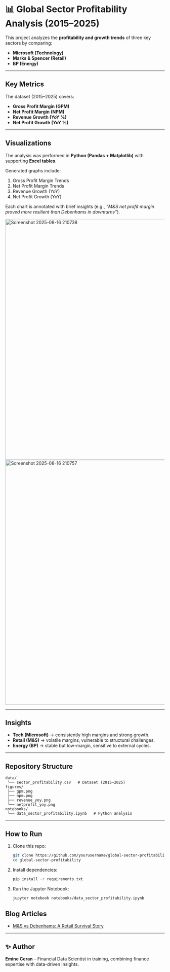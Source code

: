 # 📊 Global Sector Profitability Analysis (2015–2025)

This project analyzes the **profitability and growth trends** of three key sectors by comparing:

* **Microsoft (Technology)**
* **Marks & Spencer (Retail)**
* **BP (Energy)**

---

## Key Metrics

The dataset (2015–2025) covers:

* **Gross Profit Margin (GPM)**
* **Net Profit Margin (NPM)**
* **Revenue Growth (YoY %)**
* **Net Profit Growth (YoY %)**

---

## Visualizations

The analysis was performed in **Python (Pandas + Matplotlib)** with supporting **Excel tables**.

Generated graphs include:

1. Gross Profit Margin Trends
2. Net Profit Margin Trends
3. Revenue Growth (YoY)
4. Net Profit Growth (YoY)

Each chart is annotated with brief insights (e.g., *“M\&S net profit margin proved more resilient than Debenhams in downturns”*).

<img width="1206" height="760" alt="Screenshot 2025-08-16 210738" src="https://github.com/user-attachments/assets/6a7f0042-0dac-452b-a5a6-c189b02b96b1" />
<img width="1256" height="773" alt="Screenshot 2025-08-16 210757" src="https://github.com/user-attachments/assets/da22481e-ac17-4228-b210-71a2485911e3" />

---

## Insights

* **Tech (Microsoft)** → consistently high margins and strong growth.
* **Retail (M\&S)** → volatile margins, vulnerable to structural challenges.
* **Energy (BP)** → stable but low-margin, sensitive to external cycles.

---

## Repository Structure

```
data/
 └── sector_profitability.csv   # Dataset (2015–2025)
figures/
 ├── gpm.png
 ├── npm.png
 ├── revenue_yoy.png
 └── netprofit_yoy.png
notebooks/
 └── data_sector_profitability.ipynb   # Python analysis
```

---

##  How to Run

1. Clone this repo:

   ```bash
   git clone https://github.com/yourusername/global-sector-profitability.git
   cd global-sector-profitability
   ```
2. Install dependencies:

   ```bash
   pip install -r requirements.txt
   ```
3. Run the Jupyter Notebook:

   ```bash
   jupyter notebook notebooks/data_sector_profitability.ipynb
   ```

## Blog Articles
- [M&S vs Debenhams: A Retail Survival Story](blog/ms-vs-debenhams-analysis.md)
  
---

## ✨ Author

**Emine Ceran** – Financial Data Scientist in training, combining finance expertise with data-driven insights.

